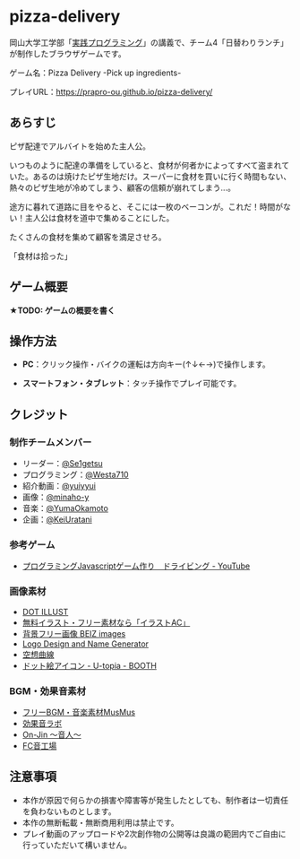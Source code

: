 # pizza-delivery

岡山大学工学部「[実践プログラミング](https://kyomu.adm.okayama-u.ac.jp/Portal/Public/Syllabus/SyllabusSearchStart.aspx?lct_year=2024&lct_cd=2024098621&je_cd=1)」の講義で、チーム4「日替わりランチ」が制作したブラウザゲームです。

ゲーム名：Pizza Delivery -Pick up ingredients-

プレイURL：https://prapro-ou.github.io/pizza-delivery/

## あらすじ
ピザ配達でアルバイトを始めた主人公。

いつものように配達の準備をしていると、食材が何者かによってすべて盗まれていた。あるのは焼けたピザ生地だけ。スーパーに食材を買いに行く時間もない、熱々のピザ生地が冷めてしまう、顧客の信頼が崩れてしまう...。

途方に暮れて道路に目をやると、そこには一枚のベーコンが。これだ！時間がない！主人公は食材を道中で集めることにした。

たくさんの食材を集めて顧客を満足させろ。

「食材は拾った」

## ゲーム概要

**★TODO: ゲームの概要を書く**

## 操作方法

- **PC**：クリック操作・バイクの運転は方向キー(↑↓←→)で操作します。

- **スマートフォン・タブレット**：タッチ操作でプレイ可能です。

## クレジット

### 制作チームメンバー

- リーダー：[@Se1getsu](https://github.com/Se1getsu)
- プログラミング：[@Westa710](https://github.com/Westa710)
- 紹介動画：[@yuiyyui](https://github.com/yuiyyui)
- 画像：[@minaho-y](https://github.com/minaho-y)
- 音楽：[@YumaOkamoto](https://github.com/YumaOkamoto)
- 企画：[@KeiUratani](https://github.com/KeiUratani)

### 参考ゲーム
- [プログラミングJavascriptゲーム作り　ドライビング - YouTube](https://youtu.be/f5tapt1BUGU?feature=shared)

### 画像素材
- [DOT ILLUST](https://dot-illust.net/)
- [無料イラスト・フリー素材なら「イラストAC」](https://www.ac-illust.com/)
- [背景フリー画像 BEIZ images](https://www.beiz.jp/)
- [Logo Design and Name Generator](https://www10.flamingtext.com/)
- [空想曲線](https://kopacurve.blog.fc2.com/)
- [ドット絵アイコン - U-topia - BOOTH](https://booth.pm/ja/items/3682785)

### BGM・効果音素材

- [フリーBGM・音楽素材MusMus](https://musmus.main.jp)
- [効果音ラボ](https://soundeffect-lab.info/)
- [On-Jin ～音人～](https://on-jin.com/)
- [FC音工場](https://fc.sitefactory.info/)

## 注意事項

- 本作が原因で何らかの損害や障害等が発生したとしても、制作者は一切責任を負わないものとします。
- 本作の無断転載・無断商用利用は禁止です。
- プレイ動画のアップロードや2次創作物の公開等は良識の範囲内でご自由に行っていただいて構いません。
